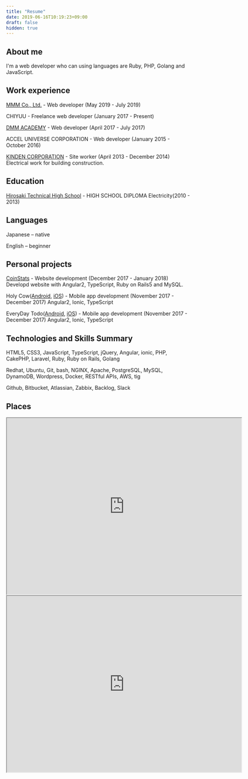 ```yaml
---
title: "Resume"
date: 2019-06-16T10:19:23+09:00
draft: false
hidden: true
---
```


## About me

I'm a web developer who can using languages are Ruby, PHP, Golang and JavaScript.

## Work experience

[MMM Co., Ltd.](https://mmmcorp.co.jp/) - Web developer (May 2019 - July 2019)

CHIYUU - Freelance web developer (January 2017 - Present)

[DMM ACADEMY](https://dmm.academy/) - Web developer (April 2017 - July 2017)

ACCEL UNIVERSE CORPORATION - Web developer (January 2015 - October 2016)

[KINDEN CORPORATION](http://www.kinden.co.jp/) - Site worker (April 2013 - December 2014) Electrical work for building construction.

## Education

[Hirosaki Technical High School](http://www.hirosaki-th.asn.ed.jp/index-j.html) - HIGH SCHOOL DIPLOMA Electricity(2010 - 2013)

## Languages

Japanese – native

English – beginner

## Personal projects

[CoinStats](/blog/coin-stats/) - Website development (December 2017 - January 2018) Developd website with Angular2, TypeScript, Ruby on Rails5 and MySQL.

Holy Cow([Android](https://play.google.com/store/apps/details?id=com.kogawawork.holycow&hl=ja), [iOS](https://itunes.apple.com/jp/app/holy-cow/id1323714301?l=ja&ls=1&mt=8)) - Mobile app development (November 2017 - December 2017) Angular2, Ionic, TypeScript

EveryDay Todo([Android](https://play.google.com/store/apps/details?id=com.ionicframework.everydaytodo880856&hl=ja), [iOS](https://itunes.apple.com/us/app/%E6%AF%8E%E6%97%A5todo/id1296569907?mt=8)) - Mobile app development (November 2017 - December 2017) Angular2, Ionic, TypeScript

## Technologies and Skills Summary

HTML5, CSS3, JavaScript, TypeScript, jQuery, Angular, ionic, PHP, CakePHP, Laravel, Ruby, Ruby on Rails, Golang

Redhat, Ubuntu, Git, bash, NGINX, Apache, PostgreSQL, MySQL, DynamoDB, Wordpress, Docker, RESTful APIs, AWS, tig

Github, Bitbucket, Atlassian, Zabbix, Backlog, Slack

## Places

<iframe src="https://www.google.com/maps/d/embed?mid=1XYS0gAgM7s67PoS0y2_TQEvnqaUdx42t" width="640" height="480"></iframe>

<iframe src="https://www.google.com/maps/d/embed?mid=1yo85G4hsyin0v3AD1aEz2rNEz2LEiyNr" width="640" height="480"></iframe>
